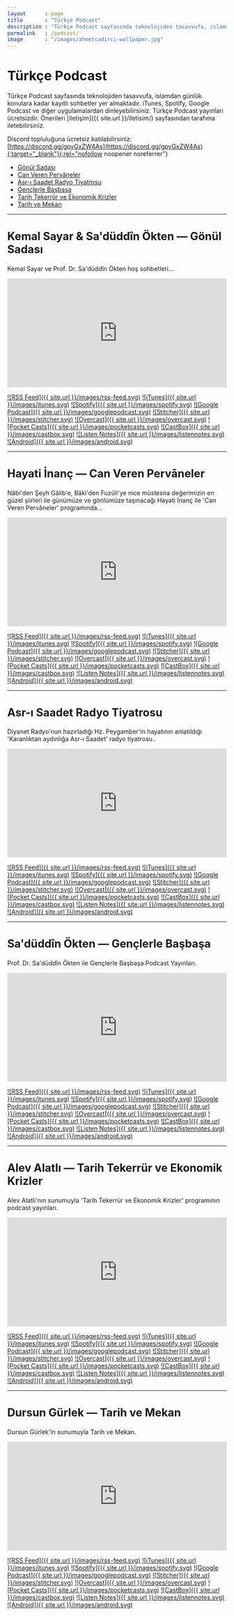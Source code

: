 ```yaml
---
layout   	: page
title    	: "Türkçe Podcast"
description	: "Türkçe Podcast sayfasında teknolojiden tasavvufa, islamdan günlük konulara kadar kayıtlı sohbetler yer almaktadır."
permalink	: /podcast/
image    	: "/images/ahmetcadirci-wallpaper.jpg"
---
```


<h1 style="font-size: 30px">Türkçe Podcast</h1>

Türkçe Podcast sayfasında teknolojiden tasavvufa, islamdan günlük konulara kadar kayıtlı sohbetler yer almaktadır. iTunes, Spotify, Google Podcast ve diğer uygulamalardan dinleyebilirsiniz. Türkçe Podcast yayınları ücretsizdir. Önerileri [iletişim]({{ site.url }}/iletisim/) sayfasından tarafıma iletebilirsiniz. 

Discord topluluğuna ücretsiz katılabilirsiniz: [https://discord.gg/gpyGxZW4As](https://discord.gg/gpyGxZW4As){:target="_blank"}{:rel="nofollow noopener noreferrer"}

* [Gönül Sadası](#gonul-sadasi)
* [Can Veren Pervâneler](#can-veren-pervaneler)
* [Asr-ı Saadet Radyo Tiyatrosu](#asri-saadet-radyo-tiyatrosu)
* [Gençlerle Başbaşa](#genclerle-basbasa)
* [Tarih Tekerrür ve Ekonomik Krizler](#tarih-tekerrur-ve-ekonomik-krizler)
* [Tarih ve Mekan](#tarih-ve-mekan)

---

<h2 style="font-size: 25px" id="gonul-sadasi">Kemal Sayar & Sa'düddîn Ökten — Gönül Sadası</h2>

Kemal Sayar ve Prof. Dr. Sa'düddîn Ökten hoş sohbetleri...

<iframe loading="lazy" allow="encrypted-media" allowtransparency="true" frameborder="0" height="250" src="https://open.spotify.com/embed-podcast/show/1QvUyU8mkAOqMuzhVjrhdD" width="100%"></iframe>

[![RSS Feed]({{ site.url }}/images/rss-feed.svg)](https://ahmetcadirci.com.tr/podcast/gonul-sadasi.xml)
[![iTunes]({{ site.url }}/images/itunes.svg)](https://apple.co/2FLkB7g)
[![Spotify]({{ site.url }}/images/spotify.svg)](https://spoti.fi/2U7SsQL)
[![Google Podcast]({{ site.url }}/images/googlepodcast.svg)](https://bit.ly/2SxmDRQ)
[![Stitcher]({{ site.url }}/images/stitcher.svg)](https://bit.ly/2yrDesJ)
[![Overcast]({{ site.url }}/images/overcast.svg)](https://bit.ly/2Ybkqx5)
[![Pocket Casts]({{ site.url }}/images/pocketcasts.svg)](https://bit.ly/2JWYBZt)
[![CastBox]({{ site.url }}/images/castbox.svg)](https://bit.ly/2YkVhej)
[![Listen Notes]({{ site.url }}/images/listennotes.svg)](https://bit.ly/2Yu4tRY)
[![Android]({{ site.url }}/images/android.svg)](https://www.subscribeonandroid.com/ahmetcadirci.com.tr/podcast/gonul-sadasi.xml)

---

<h2 style="font-size: 25px" id="can-veren-pervaneler">Hayati İnanç — Can Veren Pervâneler</h2>

Nâbi'den Şeyh Gâlib'e, Bâki'den Fuzûli'ye nice müstesna değerimizin en güzel şiirleri ile günümüze ve gönlümüze taşınacağı Hayati İnanç ile 'Can Veren Pervâneler' programında...

<iframe loading="lazy" allow="encrypted-media" allowtransparency="true" frameborder="0" height="250" src="https://open.spotify.com/embed-podcast/show/3Tkx12h6lJr9GyeUdKaKtE" width="100%"></iframe>

[![RSS Feed]({{ site.url }}/images/rss-feed.svg)](https://ahmetcadirci.com.tr/podcast/can-veren-pervaneler.xml)
[![iTunes]({{ site.url }}/images/itunes.svg)](https://apple.co/2CS9nMr)
[![Spotify]({{ site.url }}/images/spotify.svg)](https://spoti.fi/2JT3JzG)
[![Google Podcast]({{ site.url }}/images/googlepodcast.svg)](https://bit.ly/35WMCFc)
[![Stitcher]({{ site.url }}/images/stitcher.svg)](https://bit.ly/32VuclC)
[![Overcast]({{ site.url }}/images/overcast.svg)](https://bit.ly/2SJiKFa)
[![Pocket Casts]({{ site.url }}/images/pocketcasts.svg)](https://bit.ly/2Mi2f1l)
[![CastBox]({{ site.url }}/images/castbox.svg)](https://bit.ly/2LIVKVZ)
[![Listen Notes]({{ site.url }}/images/listennotes.svg)](https://bit.ly/312jkRk)
[![Android]({{ site.url }}/images/android.svg)](https://www.subscribeonandroid.com/ahmetcadirci.com.tr/podcast/can-veren-pervaneler.xml)

---

<h2 style="font-size: 25px" id="asri-saadet-radyo-tiyatrosu">Asr-ı Saadet Radyo Tiyatrosu</h2>

Diyanet Radyo'nun hazırladığı Hz. Peygamber'in hayatının anlatıldığı 'Karanlıktan aydınlığa Asr-ı Saadet' radyo tiyatrosu..

<iframe loading="lazy" allow="encrypted-media" allowtransparency="true" frameborder="0" height="250" src="https://open.spotify.com/embed-podcast/show/1h8jqZMNM4U7C78KWbjKVk" width="100%"></iframe>

[![RSS Feed]({{ site.url }}/images/rss-feed.svg)](https://ahmetcadirci.com.tr/podcast/asri-saadet-radyo-tiyatrosu.xml)
[![iTunes]({{ site.url }}/images/itunes.svg)]()
[![Spotify]({{ site.url }}/images/spotify.svg)]()
[![Google Podcast]({{ site.url }}/images/googlepodcast.svg)]()
[![Stitcher]({{ site.url }}/images/stitcher.svg)]()
[![Overcast]({{ site.url }}/images/overcast.svg)]()
[![Pocket Casts]({{ site.url }}/images/pocketcasts.svg)]()
[![CastBox]({{ site.url }}/images/castbox.svg)]()
[![Listen Notes]({{ site.url }}/images/listennotes.svg)]()
[![Android]({{ site.url }}/images/android.svg)](https://www.subscribeonandroid.com/ahmetcadirci.com.tr/podcast/asri-saadet-radyo-tiyatrosu.xml)

---

<h2 style="font-size: 25px" id="genclerle-basbasa">Sa'düddîn Ökten — Gençlerle Başbaşa</h2>

Prof. Dr. Sa'düddîn Ökten ile Gençlerle Başbaşa Podcast Yayınları.

<iframe loading="lazy" allow="encrypted-media" allowtransparency="true" frameborder="0" height="250" src="https://open.spotify.com/embed-podcast/show/1h8jqZMNM4U7C78KWbjKVk" width="100%"></iframe>

[![RSS Feed]({{ site.url }}/images/rss-feed.svg)](https://ahmetcadirci.com.tr/podcast/genclerle-basbasa.xml)
[![iTunes]({{ site.url }}/images/itunes.svg)](https://apple.co/2uQ0U8g)
[![Spotify]({{ site.url }}/images/spotify.svg)](https://spoti.fi/2ZuxwBB)
[![Google Podcast]({{ site.url }}/images/googlepodcast.svg)](https://bit.ly/2XlMlcn)
[![Stitcher]({{ site.url }}/images/stitcher.svg)](https://bit.ly/32WNjLW)
[![Overcast]({{ site.url }}/images/overcast.svg)](https://bit.ly/2YoVOfx)
[![Pocket Casts]({{ site.url }}/images/pocketcasts.svg)](https://bit.ly/2Y96TGb)
[![CastBox]({{ site.url }}/images/castbox.svg)](https://bit.ly/30ZlaCc)
[![Listen Notes]({{ site.url }}/images/listennotes.svg)](https://bit.ly/318u3d1)
[![Android]({{ site.url }}/images/android.svg)](https://www.subscribeonandroid.com/ahmetcadirci.com.tr/podcast/genclerle-basbasa.xml)

---

<h2 style="font-size: 25px" id="tarih-tekerrur-ve-ekonomik-krizler">Alev Alatlı — Tarih Tekerrür ve Ekonomik Krizler</h2>

Alev Alatlı'nın sunumuyla 'Tarih Tekerrür ve Ekonomik Krizler' programının podcast yayınları.

<iframe loading="lazy" allow="encrypted-media" allowtransparency="true" frameborder="0" height="250" src="https://open.spotify.com/embed-podcast/show/4xT2cVVBvu7kPmUPmbfc5S" width="100%"></iframe>

[![RSS Feed]({{ site.url }}/images/rss-feed.svg)](https://ahmetcadirci.com.tr/podcast/tarih-tekerrur-ve-ekonomik-krizler.xml)
[![iTunes]({{ site.url }}/images/itunes.svg)](https://apple.co/2Lf6g6g)
[![Spotify]({{ site.url }}/images/spotify.svg)](https://spoti.fi/31OSqgS)
[![Google Podcast]({{ site.url }}/images/googlepodcast.svg)](https://bit.ly/3w2NXVv)
[![Stitcher]({{ site.url }}/images/stitcher.svg)](https://bit.ly/2OhDhlh)
[![Overcast]({{ site.url }}/images/overcast.svg)](https://bit.ly/2JTK4gV)
[![Pocket Casts]({{ site.url }}/images/pocketcasts.svg)](https://bit.ly/2Ze4xT5)
[![CastBox]({{ site.url }}/images/castbox.svg)](https://bit.ly/2SJj4U9)
[![Listen Notes]({{ site.url }}/images/listennotes.svg)](https://bit.ly/2LKDICO)
[![Android]({{ site.url }}/images/android.svg)](https://www.subscribeonandroid.com/ahmetcadirci.com.tr/podcast/tarih-tekerrur-ve-ekonomik-krizler.xml)

---

<h2 style="font-size: 25px" id="tarih-ve-mekan">Dursun Gürlek — Tarih ve Mekan</h2>

Dursun Gürlek'in sunumuyla Tarih ve Mekan.

<iframe loading="lazy" allow="encrypted-media" allowtransparency="true" frameborder="0" height="250" src="https://open.spotify.com/embed-podcast/show/4zCsahlmZY5a7YN92CWk5F" width="100%"></iframe>

[![RSS Feed]({{ site.url }}/images/rss-feed.svg)](https://ahmetcadirci.com.tr/podcast/tarih-ve-mekan.xml)
[![iTunes]({{ site.url }}/images/itunes.svg)](https://apple.co/2IKXb3u)
[![Spotify]({{ site.url }}/images/spotify.svg)](https://spoti.fi/2Ky50vm)
[![Google Podcast]({{ site.url }}/images/googlepodcast.svg)](https://bit.ly/3x2rvxd)
[![Stitcher]({{ site.url }}/images/stitcher.svg)](https://bit.ly/2YackEU)
[![Overcast]({{ site.url }}/images/overcast.svg)](https://bit.ly/2JTIUC5)
[![Pocket Casts]({{ site.url }}/images/pocketcasts.svg)](https://bit.ly/2GA6rpM)
[![CastBox]({{ site.url }}/images/castbox.svg)](https://bit.ly/2YaeK6s)
[![Listen Notes]({{ site.url }}/images/listennotes.svg)](https://bit.ly/32U9C59)
[![Android]({{ site.url }}/images/android.svg)](https://www.subscribeonandroid.com/ahmetcadirci.com.tr/podcast/tarih-ve-mekan.xml)

<style>
.post-content img {
    margin-bottom: 10px;
}
</style>